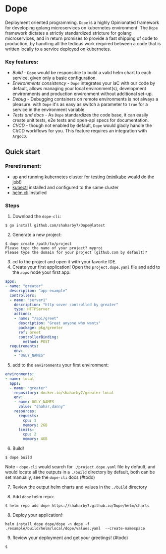 # Dope

Deployment oriented programming. `Dope` is a highly Opinionated framework for developing golang microservices on kubernetes environment. The `Dope` framework dictates a strictly standardized stricture for golang microservices, and in return promises to provide a fast shipping of code to production, by handling all the tedious work required between a code that is written locally to a service deployed on kubernetes. 

### Key features:
* *Build* - `Dope` would be responsible to build a valid helm chart to each service, given only a basic configuration.
* *Environments consistency* - `Dope` integrates your IaC with our code by default, allows managing your local environment(s), development environments and production environment without additional set-up.
* *Debug* - Debugging containers on remote environments is not always a pleasure. with `Dope` it's as easy as switch a parameter to `true` for a service in the environment variable. 
* *Tests and docs* - As `Dope` standardizes the code base, it can easily create unit tests, e2e tests and open-api specs for documentation.
* *CI/CD* - though not enabled by default, `Dope` would gladly handle the CI/CD workflows for you. This feature requires an integration with `ArgoCD`.


## Quick start

### Preretirement:

* up and running kubernetes cluster for testing ([minikube](https://minikube.sigs.k8s.io/docs/) would do the job!)
* [kubectl](https://kubernetes.io/docs/reference/kubectl/) installed and  configured to the same cluster
* [helm cli](https://helm.sh/docs/intro/install/) installed

### Steps

1. Download the `dope-cli`:
```shell
$ go install github.com/shaharby7/Dope@latest
```

2. Generate a new project:
```shell
$ dope create /path/to/project
Please type the name of your project? myproj
Please type the domain for your project (github.com by default)? 
```

3. cd to the project and open it with your favorite IDE.
4. Create your first application! Open the `project.dope.yaml` file and add to the `apps` node your first app:

```yaml
apps:
- name: "greater"
  description: "app example"
  controllers:
  - name: "server1"
    description: "http sever controlled by greater"
    type: HTTPServer
    actions:
    - name: "/api/greet"
      description: "Great anyone who wants"
      package: pkg/greeter
      ref: Greet
      controllerBinding:
        method: POST
  requirements:
    env:
    - "UGLY_NAMES"
```

5. add to the `environments` your first environment:
```yaml
environments:
- name: local
  apps:
  - name: "greater"
    repository: docker.io/shaharby7/greater-local
    env:
    - name: UGLY_NAMES
      value: "shahar,danny"
    resources: 
      requests:
        cpu: 1
        memory: 2GB
      limits:
        cpu: 2
        memory: 4GB
```

6. Build! 
```
$ dope build 
```
Note - `dope-cli` would search for `./project.dope.yaml` file by default, and would locate all the outputs in a `./build` directory by default, both can be set manually, see the `dope-cli` docs (#todo) 


7. Review the output helm charts and values in the `./build` directory

8. Add `dope` helm repo:
```shell
$ helm repo add dope https://shaharby7.github.io/Dope/helm/charts
```

8. Deploy your application!:
```shell
helm install dope dope/dope -n dope -f ./example/build/helm/local/dope/values.yaml  --create-namespace
```

9. Review your deployment and get your greetings! (#todo)
```
$ 
```